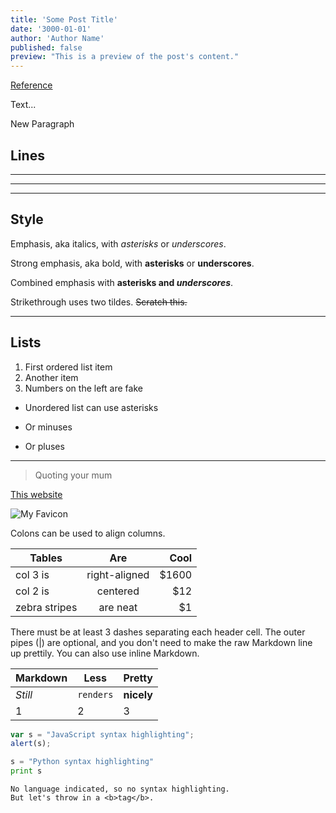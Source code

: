 ```yaml
---
title: 'Some Post Title'
date: '3000-01-01'
author: 'Author Name'
published: false
preview: "This is a preview of the post's content."
---
```


[Reference](https://github.com/adam-p/markdown-here/wiki/Markdown-Cheatsheet "Cheating")

Text...

New Paragraph

## Lines
***
---
___


## Style

Emphasis, aka italics, with *asterisks* or _underscores_.

Strong emphasis, aka bold, with **asterisks** or __underscores__.

Combined emphasis with **asterisks and _underscores_**.

Strikethrough uses two tildes. ~~Scratch this.~~

---


## Lists
1. First ordered list item
2. Another item
123. Numbers on the left are fake 


* Unordered list can use asterisks
- Or minuses
+ Or pluses
  
---

> Quoting your mum

[This website][1]

![My Favicon][2]

[1]: / "This Website"
[2]: /favicon.ico "This Website's Favicon"

Colons can be used to align columns.

| Tables        | Are           | Cool  |
| ------------- |:-------------:| -----:|
| col 3 is      | right-aligned | $1600 |
| col 2 is      | centered      |   $12 |
| zebra stripes | are neat      |    $1 |

There must be at least 3 dashes separating each header cell.
The outer pipes (|) are optional, and you don't need to make the 
raw Markdown line up prettily. You can also use inline Markdown.

Markdown | Less | Pretty
--- | --- | ---
*Still* | `renders` | **nicely**
1 | 2 | 3

```javascript
var s = "JavaScript syntax highlighting";
alert(s);
```
 
```python
s = "Python syntax highlighting"
print s
```
 
```
No language indicated, so no syntax highlighting. 
But let's throw in a <b>tag</b>.
```